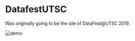 # DatafestUTSC
Was originally going to be the site of DataFest@UTSC 2019.

![demo](https://i.gyazo.com/ceabe009f152b93ec17af28bb6f97276.gif)
